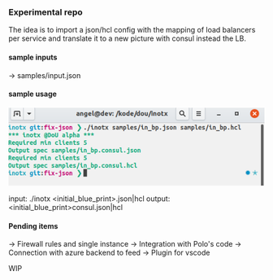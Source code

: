 ### Experimental repo 
The idea is to import a json/hcl config with the mapping of load balancers per service
and translate it to a new picture with consul instead the LB. 

#### sample inputs 
-> samples/input.json

#### sample usage
![sample](.img/sample.png)

input:
  ./inotx <initial_blue_print>.json|hcl
output:
  <initial_blue_print>consul.json|hcl


#### Pending items
-> Firewall rules and single instance
-> Integration with Polo's code
-> Connection with azure backend to feed
-> Plugin for vscode

WIP
